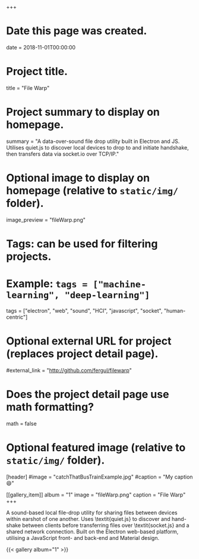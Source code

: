 +++
# Date this page was created.
date = 2018-11-01T00:00:00

# Project title.
title = "File Warp"

# Project summary to display on homepage.
summary = "A data-over-sound file drop utility built in Electron and JS. Utilises quiet.js to discover local devices to drop to and initiate handshake, then transfers data via socket.io over TCP/IP."

# Optional image to display on homepage (relative to `static/img/` folder).
image_preview = "fileWarp.png"

# Tags: can be used for filtering projects.
# Example: `tags = ["machine-learning", "deep-learning"]`
tags = ["electron", "web", "sound", "HCI", "javascript", "socket", "human-centric"]

# Optional external URL for project (replaces project detail page).
#external_link = "http://github.com/fergul/filewarp"

# Does the project detail page use math formatting?
math = false

# Optional featured image (relative to `static/img/` folder).
[header]
#image = "catchThatBusTrainExample.jpg"
#caption = "My caption :smile:"

[[gallery_item]]
album = "1"
image = "fileWarp.png"
caption = "File Warp"
+++

A sound-based local file-drop utility for sharing files between devices within earshot of one another. Uses \textit{quiet.js} to discover and hand-shake between clients before transferring files over \textit{socket.js} and a shared network connection. Built on the Electron web-based platform, utilising a JavaScript front- and back-end and Material design.

{{< gallery album="1" >}}